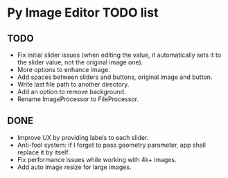 # Py Image Editor TODO list

## TODO

- Fix initial slider issues (when editing the value, it automatically sets it to the slider value, not the original image one).
- More options to enhance image.
- Add spaces between sliders and buttons, original image and button.
- Write last file path to another directory.
- Add an option to remove background.
- Rename ImageProcessor to FileProcessor.

## DONE

- Improve UX by providing labels to each slider.
- Anti-fool system: if I forget to pass geometry parameter, app shall replace it by itself.
- Fix performance issues while working with 4k+ images.
- Add auto image resize for large images.
